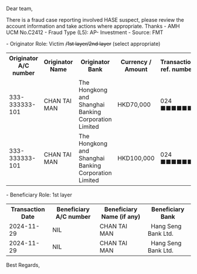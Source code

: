 Dear team,

There is a fraud case reporting involved HASE  suspect, please review the account information and take actions where appropriate. Thanks
\- AMH UCM No.C2412
\- Fraud Type (L5): AP- Investment
\- Source: FMT

\- Originator Role: Victim ~~/1st layer/2nd layer~~ (select appropriate)
<table>
<tr><th>Originator A/C number</th><th>Originator Name</th><th>Originator Bank</th><th>Currency / Amount</th><th>Transaction ref. number</th></tr>
<tr><td>333-333333-101 </td><td>CHAN TAI MAN </td><td>The Hongkong and Shanghai Banking Corporation Limited  </td><td>HKD70,000</td><td>024 ■■■■■■</td></tr>
<tr><td>333-333333-101 </td><td>CHAN TAI MAN </td><td>The Hongkong and Shanghai Banking Corporation Limited  </td><td>HKD100,000</td><td>024 ■■■■■■</td></tr>
</table>

\- Beneficiary Role: 1st layer
<table>
<tr><th>Transaction Date</th><th>Beneficiary A/C number</th><th>Beneficiary Name (if any)</th><th>Beneficiary Bank</th></tr>
<tr><td>2024-11-29</td><td>NIL</td><td>CHAN TAI MAN </td><td>  Hang Seng Bank Ltd.  </td></tr>
<tr><td>2024-11-29</td><td>NIL</td><td>CHAN TAI MAN </td><td>  Hang Seng Bank Ltd.  </td></tr>
</table>

Best Regards,